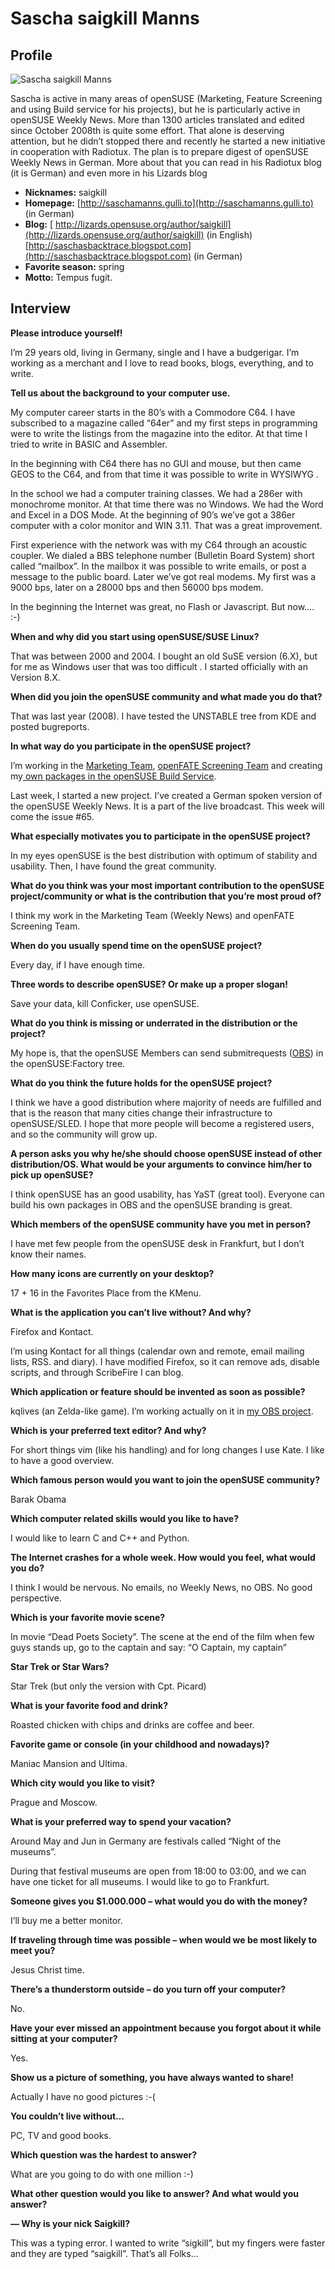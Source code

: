 # Sascha saigkill Manns

## Profile

![Sascha saigkill Manns](images/sascha_manns.jpg)

Sascha is active in many areas of openSUSE (Marketing, Feature Screening and using Build service for his projects), but he is particularly active in openSUSE Weekly News. More than 1300 articles translated and edited since October 2008th is quite some effort. That alone is deserving attention, but he didn’t stopped there and recently he started a new initiative in cooperation with Radiotux. The plan is to prepare digest of openSUSE Weekly News in German. More about that you can read in his Radiotux blog (it is German) and even more in his Lizards blog

* **Nicknames:** saigkill
* **Homepage:** [http://saschamanns.gulli.to](http://saschamanns.gulli.to) (in German)
* **Blog:** [ http://lizards.opensuse.org/author/saigkill](http://lizards.opensuse.org/author/saigkill) (in English)[http://saschasbacktrace.blogspot.com](http://saschasbacktrace.blogspot.com) (in German)
* **Favorite season:** spring
* **Motto:** Tempus fugit.

## Interview

**Please introduce yourself!**

I’m 29 years old, living in Germany, single and I have a budgerigar.
I’m working as a merchant and I love to read books, blogs, everything,  and to write.


**Tell us about the background to your computer use.**

My computer career starts in the 80’s with a Commodore C64. I have subscribed to a magazine called
“64er” and my first steps in programming were to write the listings from the magazine into the editor.
At that time I tried to write in BASIC and Assembler.

In the beginning with C64 there has no GUI and mouse, but then came GEOS to the C64, and from that time it
was possible to write in WYSIWYG .

In the school we had a computer training classes. We had a 286er with monochrome monitor.
At that time there was no Windows. We had the Word and Excel in a DOS Mode.
At the beginning of 90’s we’ve got a 386er computer with a color monitor and WIN 3.11.
That was a great improvement.

First experience with the network was with my C64 through an acoustic coupler.
We dialed a BBS telephone number (Bulletin Board System) short called  “mailbox”.
In the mailbox it was possible to write emails, or post a message to the public board.
Later we’ve got real modems. My first was a 9000 bps, later on a 28000 bps and then 56000 bps modem.

In the beginning the Internet was great, no Flash or Javascript.
But now….  :-)


**When and why did you start using openSUSE/SUSE Linux?**

That was between 2000 and 2004. I bought an old SuSE version (6.X), but for me as Windows user
that was too difficult . I started officially with an Version 8.X.


**When did you join the openSUSE community and what made you do that?**

That was last year (2008). I have tested the UNSTABLE tree from KDE and posted bugreports.


**In what way do you participate in the openSUSE project?**

I’m working in the [Marketing Team](http://en.opensuse.org/Marketing_Team), [ openFATE  Screening Team](http://en.opensuse.org/OpenFATE/Screening_team) and creating my[ own packages in the openSUSE Build Service](http://download.opensuse.org/repositories/home:/saigkill/).

Last week, I  started a new project. I’ve created a German spoken version of the openSUSE Weekly News.
It is a part of the live broadcast. This week will come the issue #65.


**What especially motivates you to participate in the openSUSE project?**

In my eyes openSUSE is the best distribution with optimum of stability and usability.
Then, I have found the great community.


**What do you think was your most important contribution to the openSUSE project/community
or what is the contribution that you’re most proud of?**

I think my work in the Marketing Team (Weekly News) and openFATE Screening Team.


**When do you usually spend time on the openSUSE project?**

Every day, if I have enough time.


**Three words to describe openSUSE? Or make up a proper slogan!**

Save your data, kill Conficker, use openSUSE.


**What do you think is missing or underrated in the distribution or the project?**

My hope is, that the openSUSE  Members can send submitrequests ([OBS](http://en.opensuse.org/Build_Service)) in the openSUSE:Factory tree.


**What do you think the future holds for the openSUSE project?**

I think we have a good distribution where majority of  needs are fulfilled and that is the reason that many
cities change their infrastructure to openSUSE/SLED.
I hope that more people will become a registered users, and so the community will grow up.


**A person asks you why he/she should choose openSUSE instead of other distribution/OS.
What would be your arguments to convince him/her to pick up openSUSE?**

I think openSUSE has an good usability, has YaST (great tool).
Everyone can build his own packages in OBS and the openSUSE branding is great.


**Which members of the openSUSE community have you met in person?**

I have met few people from the openSUSE desk in Frankfurt, but I don’t know their names.


**How many icons are currently on your desktop?**

17 + 16 in the Favorites Place from the KMenu.


**What is the application you can’t live without? And why?**

Firefox and Kontact.

I’m using Kontact for all things (calendar own and remote, email mailing lists, RSS. and diary).
I have modified Firefox, so it can remove ads, disable scripts, and through ScribeFire I can blog.


**Which application or feature should be invented as soon as possible?**

kqlives (an Zelda-like game). I’m working actually on it in [my OBS project](http://download.opensuse.org/repositories/home:/saigkill/).


**Which is your preferred text editor? And why?**

For short things vim (like his handling) and for long changes I use Kate.
I like to have a good overview.


**Which famous person would you want to join the openSUSE community?**

Barak Obama


**Which computer related skills would you like to have?**

I would like to learn C and C++ and Python.


**The Internet crashes for a whole week. How would you feel, what would you do?**

I think I would be nervous. No emails, no Weekly News, no OBS. No good perspective.


**Which is your favorite movie scene?**

In movie “Dead Poets Society”.
The scene at the end of the film when few guys stands up, go to the captain and  say:
“O Captain, my captain”


**Star Trek or Star Wars?**

Star Trek (but only the version with Cpt. Picard)


**What is your favorite food and drink?**

Roasted chicken with chips and drinks are coffee and beer.


**Favorite game or console (in your childhood and nowadays)?**

Maniac Mansion and Ultima.


**Which city would you like to visit?**

Prague and Moscow.


**What is your preferred way to spend your vacation?**

Around May and Jun in Germany are festivals called “Night of the museums”.

During that festival museums are open from 18:00 to 03:00, and we can have one ticket for all museums.
I would like to go to Frankfurt.


**Someone gives you $1.000.000 – what would you do with the money?**

I’ll buy me a better monitor.


**If traveling through time was possible – when would we be most likely to meet you?**

Jesus Christ time.


**There’s a thunderstorm outside – do you turn off your computer?**

No.


**Have your ever missed an appointment because you forgot about it while sitting at your computer?**

Yes.


**Show us a picture of something, you have always wanted to share!**

Actually I have no  good pictures :-(


**You couldn’t live without…**

PC, TV and good books.


**Which question was the hardest to answer?**

What are you going to do with one million :-)


**What other question would you like to answer? And what would you answer?**


**—     Why is your nick Saigkill?**

This was a typing error. I wanted to write “sigkill”, but my fingers were faster and they are typed “saigkill”.
That’s all Folks…

